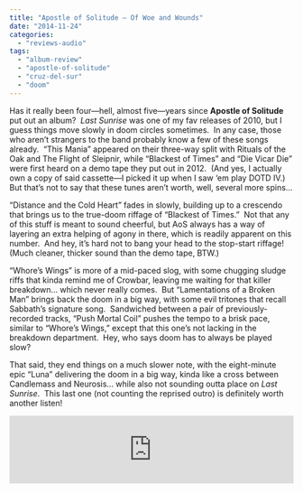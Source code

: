 ```yaml
---
title: "Apostle of Solitude – Of Woe and Wounds"
date: "2014-11-24"
categories: 
  - "reviews-audio"
tags: 
  - "album-review"
  - "apostle-of-solitude"
  - "cruz-del-sur"
  - "doom"
---
```


Has it really been four—hell, almost five—years since **Apostle of Solitude** put out an album?  _Last Sunrise_ was one of my fav releases of 2010, but I guess things move slowly in doom circles sometimes.  In any case, those who aren’t strangers to the band probably know a few of these songs already.  “This Mania” appeared on their three-way split with Rituals of the Oak and The Flight of Sleipnir, while “Blackest of Times” and “Die Vicar Die” were first heard on a demo tape they put out in 2012.  (And yes, I actually own a copy of said cassette—I picked it up when I saw ‘em play DOTD IV.)  But that’s not to say that these tunes aren’t worth, well, several more spins…

“Distance and the Cold Heart” fades in slowly, building up to a crescendo that brings us to the true-doom riffage of “Blackest of Times.”  Not that any of this stuff is meant to sound cheerful, but AoS always has a way of layering an extra helping of agony in there, which is readily apparent on this number.  And hey, it’s hard not to bang your head to the stop-start riffage!  (Much cleaner, thicker sound than the demo tape, BTW.)

“Whore’s Wings” is more of a mid-paced slog, with some chugging sludge riffs that kinda remind me of Crowbar, leaving me waiting for that killer breakdown… which never really comes.  But “Lamentations of a Broken Man” brings back the doom in a big way, with some evil tritones that recall Sabbath’s signature song.  Sandwiched between a pair of previously-recorded tracks, “Push Mortal Coil” pushes the tempo to a brisk pace, similar to “Whore’s Wings,” except that this one’s not lacking in the breakdown department.  Hey, who says doom has to always be played slow?

That said, they end things on a much slower note, with the eight-minute epic “Luna” delivering the doom in a big way, kinda like a cross between Candlemass and Neurosis… while also not sounding outta place on _Last Sunrise_.  This last one (not counting the reprised outro) is definitely worth another listen!

<iframe style="border: 0; width: 100%; height: 120px;" src="https://bandcamp.com/EmbeddedPlayer/album=134222210/size=large/bgcol=ffffff/linkcol=0687f5/tracklist=false/artwork=small/transparent=true/" seamless=""><a href="http://cruzdelsurmusic.bandcamp.com/album/of-woe-and-wounds">Of Woe and Wounds by APOSTLE OF SOLITUDE</a></iframe>
